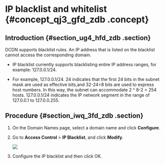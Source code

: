 # IP blacklist and whitelist {#concept_qj3_gfd_zdb .concept}

## Introduction {#section_ug4_hfd_zdb .section}

DCDN supports blacklist rules. An IP address that is listed on the blacklist cannot access the corresponding domain.

-   IP blacklist currently supports blacklisting entire IP address ranges, for example: 127.0.0.1/24.

-   For example, 127.0.0.1/24. 24 indicates that the first 24 bits in the subnet mask are used as effective bits,and 32-24=8 bits are used to express host numbers. In this way, the subnet can accommodate 2 ^ 8-2 = 254 hosts. 127.0.0.1/24 indicates the IP network segment in the range of 127.0.0.1 to 127.0.0.255.


## Procedure {#section_iwq_3fd_zdb .section}

1.  On the Domain Names page, select a domain name and click **Configure**.
2.  Go to **Access Control** \> **IP Blacklist**, and click **Modify**.

    ![](http://docs-aliyun.cn-hangzhou.oss.aliyun-inc.com/assets/pic/65107/cn_zh/1533108143697/D15.jpg)

3.  Configure the IP blacklist and then click OK.


